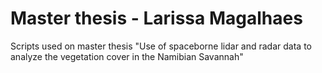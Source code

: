 # Master thesis - Larissa Magalhaes
Scripts used on master thesis "Use of spaceborne lidar and radar data to analyze the vegetation cover in the Namibian Savannah"
